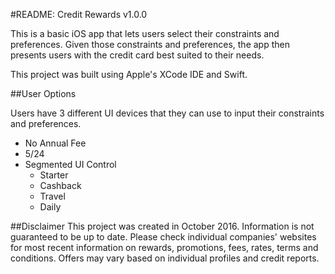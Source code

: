 #README: Credit Rewards v1.0.0

This is a basic iOS app that lets users select their constraints and preferences. Given those constraints and preferences, the app then presents users with the credit card best suited to their needs.

This project was built using Apple's XCode IDE and Swift.

##User Options

Users have 3 different UI devices that they can use to input their constraints and preferences.

+ No Annual Fee
+ 5/24
+ Segmented UI Control
	* Starter
	* Cashback
	* Travel
	* Daily
	
##Disclaimer
This project was created in October 2016. Information is not guaranteed to be up to date. Please check individual companies' websites for most recent information on rewards, promotions, fees, rates, terms and conditions. Offers may vary based on individual profiles and credit reports.
